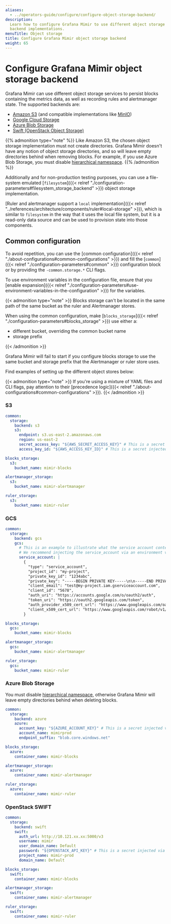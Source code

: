 ```yaml
---
aliases:
  - ../operators-guide/configure/configure-object-storage-backend/
description:
  Learn how to configure Grafana Mimir to use different object storage
  backend implementations.
menuTitle: Object storage
title: Configure Grafana Mimir object storage backend
weight: 65
---
```


# Configure Grafana Mimir object storage backend

Grafana Mimir can use different object storage services to persist blocks containing the metrics data, as well as recording rules and alertmanager state.
The supported backends are:

- [Amazon S3](https://aws.amazon.com/s3/) (and compatible implementations like [MinIO](https://min.io/))
- [Google Cloud Storage](https://cloud.google.com/storage)
- [Azure Blob Storage](https://azure.microsoft.com/es-es/services/storage/blobs/)
- [Swift (OpenStack Object Storage)](https://wiki.openstack.org/wiki/Swift)

{{% admonition type="note" %}}
Like Amazon S3, the chosen object storage implementation must not create directories.
Grafana Mimir doesn't have any notion of object storage directories, and so will leave
empty directories behind when removing blocks. For example, if you use Azure Blob Storage, you must disable
[hierarchical namespace](https://learn.microsoft.com/en-us/azure/storage/blobs/data-lake-storage-namespace).
{{% /admonition %}}

Additionally and for non-production testing purposes, you can use a file-system emulated [`filesystem`]({{< relref "./configuration-parameters#filesystem_storage_backend" >}}) object storage implementation.

[Ruler and alertmanager support a `local` implementation]({{< relref "../references/architecture/components/ruler#local-storage" >}}),
which is similar to `filesystem` in the way that it uses the local file system,
but it is a read-only data source and can be used to provision state into those components.

## Common configuration

To avoid repetition, you can use the [common configuration]({{< relref "./about-configurations#common-configurations" >}}) and fill the [`common`]({{< relref "./configuration-parameters#common" >}}) configuration block or by providing the `-common.storage.*` CLI flags.

To use environment variables in the configuration file, ensure that you [enable expansion]({{< relref "./configuration-parameters#use-environment-variables-in-the-configuration" >}}) for the variables.

{{< admonition type="note" >}}
Blocks storage can't be located in the same path of the same bucket as the ruler and Alertmanager stores.

When using the common configuration, make [`blocks_storage`]({{< relref "./configuration-parameters#blocks_storage" >}}) use either a:

- different bucket, overriding the common bucket name
- storage prefix

{{< /admonition >}}

Grafana Mimir will fail to start if you configure blocks storage to use the same bucket and storage prefix that the Alertmanager or ruler store uses.

Find examples of setting up the different object stores below:

{{< admonition type="note" >}}
If you're using a mixture of YAML files and CLI flags, pay attention to their [precedence logic]({{< relref "./about-configurations#common-configurations" >}}).
{{< /admonition >}}

### S3

```yaml
common:
  storage:
    backend: s3
    s3:
      endpoint: s3.us-east-2.amazonaws.com
      region: us-east-2
      secret_access_key: "${AWS_SECRET_ACCESS_KEY}" # This is a secret injected via an environment variable
      access_key_id: "${AWS_ACCESS_KEY_ID}" # This is a secret injected via an environment variable

blocks_storage:
  s3:
    bucket_name: mimir-blocks

alertmanager_storage:
  s3:
    bucket_name: mimir-alertmanager

ruler_storage:
  s3:
    bucket_name: mimir-ruler
```

### GCS

```yaml
common:
  storage:
    backend: gcs
    gcs:
      # This is an example to illustrate what the service account content should look like.
      # We recommend injecting the service_account via an environment variable instead.
      service_account: |
        {
          "type": "service_account",
          "project_id": "my-project",
          "private_key_id": "1234abc",
          "private_key": "-----BEGIN PRIVATE KEY-----\n\n-----END PRIVATE KEY-----\n",
          "client_email": "test@my-project.iam.gserviceaccount.com",
          "client_id": "5678",
          "auth_uri": "https://accounts.google.com/o/oauth2/auth",
          "token_uri": "https://oauth2.googleapis.com/token",
          "auth_provider_x509_cert_url": "https://www.googleapis.com/oauth2/v1/certs",
          "client_x509_cert_url": "https://www.googleapis.com/robot/v1/metadata/x509/test%40my-project.iam.gserviceaccount.com"
        }

blocks_storage:
  gcs:
    bucket_name: mimir-blocks

alertmanager_storage:
  gcs:
    bucket_name: mimir-alertmanager

ruler_storage:
  gcs:
    bucket_name: mimir-ruler
```

### Azure Blob Storage

You must disable [hierarchical namespace](https://learn.microsoft.com/en-us/azure/storage/blobs/data-lake-storage-namespace), otherwise Grafana Mimir will leave empty directories behind when deleting blocks.

```yaml
common:
  storage:
    backend: azure
    azure:
      account_key: "${AZURE_ACCOUNT_KEY}" # This is a secret injected via an environment variable
      account_name: mimirprod
      endpoint_suffix: "blob.core.windows.net"

blocks_storage:
  azure:
    container_name: mimir-blocks

alertmanager_storage:
  azure:
    container_name: mimir-alertmanager

ruler_storage:
  azure:
    container_name: mimir-ruler
```

### OpenStack SWIFT

```yaml
common:
  storage:
    backend: swift
    swift:
      auth_url: http://10.121.xx.xx:5000/v3
      username: mimir
      user_domain_name: Default
      password: "${OPENSTACK_API_KEY}" # This is a secret injected via an environment variable
      project_name: mimir-prod
      domain_name: Default

blocks_storage:
  swift:
    container_name: mimir-blocks

alertmanager_storage:
  swift:
    container_name: mimir-alertmanager

ruler_storage:
  swift:
    container_name: mimir-ruler
```
